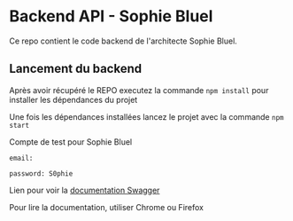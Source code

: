 # Backend API - Sophie Bluel

Ce repo contient le code backend de l'architecte Sophie Bluel. 

## Lancement du backend

Après avoir récupéré le REPO executez la commande `npm install` pour installer les dépendances du projet

Une fois les dépendances installées lancez le projet avec la commande `npm start`

Compte de test pour Sophie Bluel

```sophie.bluel@test.tld
email: 

password: S0phie 
```
Lien pour voir la
[documentation Swagger](http://localhost:5678/api-docs/)

Pour lire la documentation, utiliser Chrome ou Firefox
